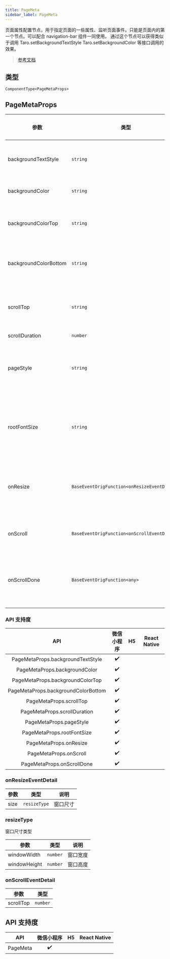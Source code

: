 ```yaml
---
title: PageMeta
sidebar_label: PageMeta
---
```


页面属性配置节点，用于指定页面的一些属性、监听页面事件。只能是页面内的第一个节点。可以配合 navigation-bar 组件一同使用。
通过这个节点可以获得类似于调用 Taro.setBackgroundTextStyle Taro.setBackgroundColor 等接口调用的效果。

> [参考文档](https://developers.weixin.qq.com/miniprogram/dev/component/page-meta.html)

## 类型

```tsx
ComponentType<PageMetaProps>
```

## PageMetaProps

<table>
  <thead>
    <tr>
      <th>参数</th>
      <th>类型</th>
      <th style="text-align:center">默认值</th>
      <th style="text-align:center">必填</th>
      <th>说明</th>
    </tr>
  </thead>
  <tbody>
    <tr>
      <td>backgroundTextStyle</td>
      <td><code>string</code></td>
      <td style="text-align:center"></td>
      <td style="text-align:center">否</td>
      <td>下拉背景字体、loading 图的样式，仅支持 dark 和 light</td>
    </tr>
    <tr>
      <td>backgroundColor</td>
      <td><code>string</code></td>
      <td style="text-align:center"></td>
      <td style="text-align:center">否</td>
      <td>窗口的背景色，必须为十六进制颜色值</td>
    </tr>
    <tr>
      <td>backgroundColorTop</td>
      <td><code>string</code></td>
      <td style="text-align:center"></td>
      <td style="text-align:center">否</td>
      <td>顶部窗口的背景色，必须为十六进制颜色值，仅 iOS 支持</td>
    </tr>
    <tr>
      <td>backgroundColorBottom</td>
      <td><code>string</code></td>
      <td style="text-align:center"></td>
      <td style="text-align:center">否</td>
      <td>底部窗口的背景色，必须为十六进制颜色值，仅 iOS 支持</td>
    </tr>
    <tr>
      <td>scrollTop</td>
      <td><code>string</code></td>
      <td style="text-align:center"><code>&quot;&quot;</code></td>
      <td style="text-align:center">否</td>
      <td>滚动位置，可以使用 px 或者 rpx 为单位，在被设置时，页面会滚动到对应位置</td>
    </tr>
    <tr>
      <td>scrollDuration</td>
      <td><code>number</code></td>
      <td style="text-align:center"><code>300</code></td>
      <td style="text-align:center">否</td>
      <td>滚动动画时长</td>
    </tr>
    <tr>
      <td>pageStyle</td>
      <td><code>string</code></td>
      <td style="text-align:center"><code>&quot;&quot;</code></td>
      <td style="text-align:center">否</td>
      <td>页面根节点样式，页面根节点是所有页面节点的祖先节点，相当于 HTML 中的 body 节点</td>
    </tr>
    <tr>
      <td>rootFontSize</td>
      <td><code>string</code></td>
      <td style="text-align:center"><code>&quot;&quot;</code></td>
      <td style="text-align:center">否</td>
      <td>页面的根字体大小，页面中的所有 rem 单位，将使用这个字体大小作为参考值，即 1rem 等于这个字体大小</td>
    </tr>
    <tr>
      <td>onResize</td>
      <td><code>BaseEventOrigFunction&lt;onResizeEventDetail&gt;</code></td>
      <td style="text-align:center"></td>
      <td style="text-align:center">否</td>
      <td>页面尺寸变化时会触发 resize 事件，event.detail = { size: { windowWidth, windowHeight } }</td>
    </tr>
    <tr>
      <td>onScroll</td>
      <td><code>BaseEventOrigFunction&lt;onScrollEventDetail&gt;</code></td>
      <td style="text-align:center"></td>
      <td style="text-align:center">否</td>
      <td>页面滚动时会触发 scroll 事件，event.detail = { scrollTop }</td>
    </tr>
    <tr>
      <td>onScrollDone</td>
      <td><code>BaseEventOrigFunction&lt;any&gt;</code></td>
      <td style="text-align:center"></td>
      <td style="text-align:center">否</td>
      <td>如果通过改变 scroll-top 属性来使页面滚动，页面滚动结束后会触发 scrolldone 事件</td>
    </tr>
  </tbody>
</table>

### API 支持度

| API | 微信小程序 | H5 | React Native |
| :---: | :---: | :---: | :---: |
| PageMetaProps.backgroundTextStyle | ✔️ |  |  |
| PageMetaProps.backgroundColor | ✔️ |  |  |
| PageMetaProps.backgroundColorTop | ✔️ |  |  |
| PageMetaProps.backgroundColorBottom | ✔️ |  |  |
| PageMetaProps.scrollTop | ✔️ |  |  |
| PageMetaProps.scrollDuration | ✔️ |  |  |
| PageMetaProps.pageStyle | ✔️ |  |  |
| PageMetaProps.rootFontSize | ✔️ |  |  |
| PageMetaProps.onResize | ✔️ |  |  |
| PageMetaProps.onScroll | ✔️ |  |  |
| PageMetaProps.onScrollDone | ✔️ |  |  |

### onResizeEventDetail

<table>
  <thead>
    <tr>
      <th>参数</th>
      <th>类型</th>
      <th>说明</th>
    </tr>
  </thead>
  <tbody>
    <tr>
      <td>size</td>
      <td><code>resizeType</code></td>
      <td>窗口尺寸</td>
    </tr>
  </tbody>
</table>

### resizeType

窗口尺寸类型

<table>
  <thead>
    <tr>
      <th>参数</th>
      <th>类型</th>
      <th>说明</th>
    </tr>
  </thead>
  <tbody>
    <tr>
      <td>windowWidth</td>
      <td><code>number</code></td>
      <td>窗口宽度</td>
    </tr>
    <tr>
      <td>windowHeight</td>
      <td><code>number</code></td>
      <td>窗口高度</td>
    </tr>
  </tbody>
</table>

### onScrollEventDetail

<table>
  <thead>
    <tr>
      <th>参数</th>
      <th>类型</th>
    </tr>
  </thead>
  <tbody>
    <tr>
      <td>scrollTop</td>
      <td><code>number</code></td>
    </tr>
  </tbody>
</table>

## API 支持度

| API | 微信小程序 | H5 | React Native |
| :---: | :---: | :---: | :---: |
| PageMeta | ✔️ |  |  |
